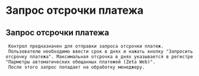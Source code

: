 ﻿---
description: 2.4.7
---
# Запрос отсрочки  платежа
## Запрос отсрочки  платежа
     Контрол предназначен для отправки запроса отсрочки платеж. 
     Пользователю необходимо ввести срок в днях и нажать кнопку "Запросить отсрочку платежа". Максимальная отсрочка в днях указывается в регистре "Парметры автоматических обещанных платежей (Zeta Web)".
     После этого запрос попадает на обработку менеджеру.
